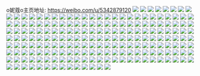 o妮蔻o主页地址: https://weibo.com/u/5342879120 
![](https://wx4.sinaimg.cn/mw2000/005PAaVGly1h8lcas8w71j31sv2ei4qr.jpg) 
![](https://wx4.sinaimg.cn/mw2000/005PAaVGly1h8lcazh2y5j31x32k4kjm.jpg) 
![](https://wx4.sinaimg.cn/mw2000/005PAaVGly1h8lcb8a6n9j31vb2hqqv6.jpg) 
![](https://wx4.sinaimg.cn/mw2000/005PAaVGly1h8lcbgf6zbj32c033yu0y.jpg) 
![](https://wx4.sinaimg.cn/mw2000/005PAaVGly1h8hgosnkk9j32c03404qt.jpg) 
![](https://wx4.sinaimg.cn/mw2000/005PAaVGly1h8hgomnm04j32c032vu0y.jpg) 
![](https://wx4.sinaimg.cn/mw2000/005PAaVGly1h8hgopntujj32c0340qv8.jpg) 
![](https://wx4.sinaimg.cn/mw2000/005PAaVGly1h8hgokids0j32452tju0z.jpg) 
![](https://wx4.sinaimg.cn/mw2000/005PAaVGly1h8gf1agimoj32c0340x6q.jpg) 
![](https://wx4.sinaimg.cn/mw2000/005PAaVGly1h80ai9yudnj32c0340kjo.jpg) 
![](https://wx4.sinaimg.cn/mw2000/005PAaVGly1h80aietdl4j30v81avk5v.jpg) 
![](https://wx4.sinaimg.cn/mw2000/005PAaVGly1h80aignrx8j31o0280kjm.jpg) 
![](https://wx4.sinaimg.cn/mw2000/005PAaVGly1h80aidrw0vj32b835sqv7.jpg) 
![](https://wx4.sinaimg.cn/mw2000/005PAaVGly1h7vov1cedxj31gq36cx6q.jpg) 
![](https://wx4.sinaimg.cn/mw2000/005PAaVGly1h7vov3mhn9j30u01hc7p7.jpg) 
![](https://wx4.sinaimg.cn/mw2000/005PAaVGly1h7vow3e5wqj31gq36c4qs.jpg) 
![](https://wx4.sinaimg.cn/mw2000/005PAaVGly1h7vovb4d8zj31gq36chdu.jpg) 
![](https://wx4.sinaimg.cn/mw2000/005PAaVGly1h7vovt6kxvj32an327kjn.jpg) 
![](https://wx4.sinaimg.cn/mw2000/005PAaVGly1h7vovhodc0j31gq36c1ky.jpg) 
![](https://wx4.sinaimg.cn/mw2000/005PAaVGly1h7s3q8wiuej323p35sqv6.jpg) 
![](https://wx4.sinaimg.cn/mw2000/005PAaVGly1h7s3qbqybmj323p35r1ky.jpg) 
![](https://wx4.sinaimg.cn/mw2000/005PAaVGly1h7s3qe3bbpj321n32ox6p.jpg) 
![](https://wx4.sinaimg.cn/mw2000/005PAaVGly1h7s3q5w9i8j323p35sb2a.jpg) 
![](https://wx4.sinaimg.cn/mw2000/005PAaVGly1h7s3qju2i4j32c0340he0.jpg) 
![](https://wx4.sinaimg.cn/mw2000/005PAaVGly1h7s3qn16xwj31zk35s4qq.jpg) 
![](https://wx4.sinaimg.cn/mw2000/005PAaVGly1h7s3qs1umtj327b2xp4qw.jpg) 
![](https://wx4.sinaimg.cn/mw2000/005PAaVGly1h7s3qy7h04j31yj2m1e86.jpg) 
![](https://wx4.sinaimg.cn/mw2000/005PAaVGly1h7s3r3c0eej322m2rhqvb.jpg) 
![](https://wx4.sinaimg.cn/mw2000/005PAaVGgy1h7h14yahc0j322j2rf7wj.jpg) 
![](https://wx4.sinaimg.cn/mw2000/005PAaVGgy1h7h150mdx3j327f2xxk9s.jpg) 
![](https://wx4.sinaimg.cn/mw2000/005PAaVGgy1h7h152121oj328k2zex6q.jpg) 
![](https://wx4.sinaimg.cn/mw2000/005PAaVGgy1h7h153wa89j325w2vv1kz.jpg) 
![](https://wx4.sinaimg.cn/mw2000/005PAaVGgy1h6l0fyt1v2j31ll2ciu0x.jpg) 
![](https://wx4.sinaimg.cn/mw2000/005PAaVGgy1h6l0fax8znj31sc2dsadq.jpg) 
![](https://wx4.sinaimg.cn/mw2000/005PAaVGgy1h6l0foq6laj32c0340qv7.jpg) 
![](https://wx4.sinaimg.cn/mw2000/005PAaVGgy1h6l0fsp0pgj325m2vi4qq.jpg) 
![](https://wx4.sinaimg.cn/mw2000/005PAaVGgy1h6jjq90nbsj32c0340kd2.jpg) 
![](https://wx4.sinaimg.cn/mw2000/005PAaVGgy1h6jjpx6ljwj30tr1gxnj1.jpg) 
![](https://wx4.sinaimg.cn/mw2000/005PAaVGgy1h6jjr2eytnj32c0340kjp.jpg) 
![](https://wx4.sinaimg.cn/mw2000/005PAaVGgy1h6jjqi8r2vj31zq2nmqhm.jpg) 
![](https://wx4.sinaimg.cn/mw2000/005PAaVGly1h6dlhdinohj326y2x9hdv.jpg) 
![](https://wx4.sinaimg.cn/mw2000/005PAaVGly1h6dlik11woj31xq2kzqv6.jpg) 
![](https://wx4.sinaimg.cn/mw2000/005PAaVGly1h6dlipbl36j322b2r31ky.jpg) 
![](https://wx4.sinaimg.cn/mw2000/005PAaVGly1h6dlj3ycjbj324w2ujqho.jpg) 
![](https://wx4.sinaimg.cn/mw2000/005PAaVGly1h6dlgeihnsj32162pk4d5.jpg) 
![](https://wx4.sinaimg.cn/mw2000/005PAaVGly1h6dlj89rxjj32aa31qn6v.jpg) 
![](https://wx4.sinaimg.cn/mw2000/005PAaVGgy1h631ph3erzj32801o0h4v.jpg) 
![](https://wx4.sinaimg.cn/mw2000/005PAaVGgy1h631pk3iclj31o0280th3.jpg) 
![](https://wx4.sinaimg.cn/mw2000/005PAaVGgy1h631pdz7mjj31i820b44c.jpg) 
![](https://wx4.sinaimg.cn/mw2000/005PAaVGgy1h5ihpo3sczj32c0340kjn.jpg) 
![](https://wx4.sinaimg.cn/mw2000/005PAaVGgy1h5ihpp7rm5j32c0340b2a.jpg) 
![](https://wx4.sinaimg.cn/mw2000/005PAaVGgy1h5ihps4i3bj32c033zb2b.jpg) 
![](https://wx4.sinaimg.cn/mw2000/005PAaVGgy1h5ihplcokqj32c03404qq.jpg) 
![](https://wx4.sinaimg.cn/mw2000/005PAaVGgy1h5ihpujdzsj32c0340u0z.jpg) 
![](https://wx4.sinaimg.cn/mw2000/005PAaVGgy1h5ihpw4it1j31pk2a37wi.jpg) 
![](https://wx4.sinaimg.cn/mw2000/005PAaVGgy1h58yzzzf2ej32c0340u0y.jpg) 
![](https://wx4.sinaimg.cn/mw2000/005PAaVGgy1h58yv6hrynj325n2vjkjm.jpg) 
![](https://wx4.sinaimg.cn/mw2000/005PAaVGgy1h58z01f615j31xy2m0e81.jpg) 
![](https://wx4.sinaimg.cn/mw2000/005PAaVGgy1h58yzqikw8j32c03404qr.jpg) 
![](https://wx4.sinaimg.cn/mw2000/005PAaVGgy1h50vvokngdj32c0340b2b.jpg) 
![](https://wx4.sinaimg.cn/mw2000/005PAaVGgy1h50vvkksz4j329g30mx6q.jpg) 
![](https://wx4.sinaimg.cn/mw2000/005PAaVGgy1h50vvqjaw1j32a331ge82.jpg) 
![](https://wx4.sinaimg.cn/mw2000/005PAaVGgy1h50vvi71jnj32c033zx6q.jpg) 
![](https://wx4.sinaimg.cn/mw2000/005PAaVGly1h4toilqqusj31sc2dskjl.jpg) 
![](https://wx4.sinaimg.cn/mw2000/005PAaVGly1h4toio7rc6j32c0340npe.jpg) 
![](https://wx4.sinaimg.cn/mw2000/005PAaVGly1h4toikd5lbj32c033ykjm.jpg) 
![](https://wx4.sinaimg.cn/mw2000/005PAaVGly1h4toifaslrj30v81jjdt1.jpg) 
![](https://wx4.sinaimg.cn/mw2000/005PAaVGly1h4toin0a2tj31sc2dsnpd.jpg) 
![](https://wx4.sinaimg.cn/mw2000/005PAaVGly1h4toi3liz6j32c033zkjl.jpg) 
![](https://wx4.sinaimg.cn/mw2000/005PAaVGly1h4toi8w3psj32c03407wj.jpg) 
![](https://wx4.sinaimg.cn/mw2000/005PAaVGly1h4toicskmdj32c0340qv5.jpg) 
![](https://wx4.sinaimg.cn/mw2000/005PAaVGly1h4toibnoc5j32c0340e82.jpg) 
![](https://wx4.sinaimg.cn/mw2000/005PAaVGgy1h4lxqa6ampj32c0340e82.jpg) 
![](https://wx4.sinaimg.cn/mw2000/005PAaVGgy1h4lxqdvecoj32c03401kz.jpg) 
![](https://wx4.sinaimg.cn/mw2000/005PAaVGgy1h4lxqfpu5fj32c0340qv7.jpg) 
![](https://wx4.sinaimg.cn/mw2000/005PAaVGgy1h4lxqih6gsj32c0340qv7.jpg) 
![](https://wx4.sinaimg.cn/mw2000/005PAaVGgy1h4hd2cxjglj32by2by4qq.jpg) 
![](https://wx4.sinaimg.cn/mw2000/005PAaVGgy1h4hd2fj3vej32ai340hdu.jpg) 
![](https://wx4.sinaimg.cn/mw2000/005PAaVGgy1h4hd2ibvqaj32c02c0x6q.jpg) 
![](https://wx4.sinaimg.cn/mw2000/005PAaVGgy1h3knxwr9xjj32c0340u0y.jpg) 
![](https://wx4.sinaimg.cn/mw2000/005PAaVGgy1h3knydj7ouj32c0340b2a.jpg) 
![](https://wx4.sinaimg.cn/mw2000/005PAaVGgy1h3kny1y3urj32a231f1kz.jpg) 
![](https://wx4.sinaimg.cn/mw2000/005PAaVGgy1h3kny8ndhij322e2rde83.jpg) 
![](https://wx4.sinaimg.cn/mw2000/005PAaVGgy1h3knyme3yjj32c03407wk.jpg) 
![](https://wx4.sinaimg.cn/mw2000/005PAaVGgy1h3knxun7nnj31x62k9qv6.jpg) 
![](https://wx4.sinaimg.cn/mw2000/005PAaVGgy1h3jrlo4vwvj31ym2jvb2a.jpg) 
![](https://wx4.sinaimg.cn/mw2000/005PAaVGgy1h3jrluztugj31yi2m1npe.jpg) 
![](https://wx4.sinaimg.cn/mw2000/005PAaVGgy1h3jrm1qpkbj31w72iwhdu.jpg) 
![](https://wx4.sinaimg.cn/mw2000/005PAaVGgy1h3jrmf77m9j321e2pu7wj.jpg) 
![](https://wx4.sinaimg.cn/mw2000/005PAaVGgy1h3g8vcjqgfj32c0340npd.jpg) 
![](https://wx4.sinaimg.cn/mw2000/005PAaVGgy1h3g8vborqcj32c0340x6p.jpg) 
![](https://wx4.sinaimg.cn/mw2000/005PAaVGgy1h3g8vfldenj31xh2kmb29.jpg) 
![](https://wx4.sinaimg.cn/mw2000/005PAaVGgy1h3g8vgpd74j32c0340u0x.jpg) 
![](https://wx4.sinaimg.cn/mw2000/005PAaVGgy1h2jww1q73qj32c03407wi.jpg) 
![](https://wx4.sinaimg.cn/mw2000/005PAaVGgy1h2jww0bpo3j32c03404qq.jpg) 
![](https://wx4.sinaimg.cn/mw2000/005PAaVGgy1h2jww3jzf5j32c0340b2a.jpg) 
![](https://wx4.sinaimg.cn/mw2000/005PAaVGgy1h2jww5f6oij32ai35sx6p.jpg) 
![](https://wx4.sinaimg.cn/mw2000/005PAaVGgy1h2jwwbadvkj32c033zx6q.jpg) 
![](https://wx4.sinaimg.cn/mw2000/005PAaVGgy1h2jwwcihlyj327x35su0x.jpg) 
![](https://wx4.sinaimg.cn/mw2000/005PAaVGgy1h2jwwh7mbij320f2oju0y.jpg) 
![](https://wx4.sinaimg.cn/mw2000/005PAaVGgy1h2jwwj9ibqj31uw2h7hdt.jpg) 
![](https://wx4.sinaimg.cn/mw2000/005PAaVGgy1h2jwwl4ykyj32c0340npe.jpg) 
![](https://wx4.sinaimg.cn/mw2000/005PAaVGgy1h06gpnld6mj31s035s7wi.jpg) 
![](https://wx4.sinaimg.cn/mw2000/005PAaVGgy1h06gps4urij31s035r1ky.jpg) 
![](https://wx4.sinaimg.cn/mw2000/005PAaVGgy1h06gptzixfj31s035skjm.jpg) 
![](https://wx4.sinaimg.cn/mw2000/005PAaVGgy1h06gplu9j3j31s035sb2a.jpg) 
![](https://wx4.sinaimg.cn/mw2000/005PAaVGgy1h06gpp69loj31s035s7wi.jpg) 
![](https://wx4.sinaimg.cn/mw2000/005PAaVGgy1h06gpqpfiwj31s035sb2a.jpg) 
![](https://wx4.sinaimg.cn/mw2000/005PAaVGgy1h058ccnpxmj32c0340kjl.jpg) 
![](https://wx4.sinaimg.cn/mw2000/005PAaVGgy1h058cddkguj324y2ul4qp.jpg) 
![](https://wx4.sinaimg.cn/mw2000/005PAaVGgy1h058ceaqlwj32c0340hdt.jpg) 
![](https://wx4.sinaimg.cn/mw2000/005PAaVGgy1h058cbjh3jj32c0340hdt.jpg) 
![](https://wx4.sinaimg.cn/mw2000/005PAaVGgy1gyoa7a5ysij327i2y0hdu.jpg) 
![](https://wx4.sinaimg.cn/mw2000/005PAaVGgy1gyoa7mw70qj32c03404qs.jpg) 
![](https://wx4.sinaimg.cn/mw2000/005PAaVGgy1gyoa7vylcjj32c034mu0y.jpg) 
![](https://wx4.sinaimg.cn/mw2000/005PAaVGgy1gyoa7ji4fuj32c0340qv6.jpg) 
![](https://wx4.sinaimg.cn/mw2000/005PAaVGgy1gyoa7psw0hj32c03404qr.jpg) 
![](https://wx4.sinaimg.cn/mw2000/005PAaVGgy1gyoa7gwwydj32c03407wk.jpg) 
![](https://wx4.sinaimg.cn/mw2000/005PAaVGgy1gyoa7st5dij32c0340npe.jpg) 
![](https://wx4.sinaimg.cn/mw2000/005PAaVGgy1gyoa7dkir3j32c0340hdv.jpg) 
![](https://wx4.sinaimg.cn/mw2000/005PAaVGgy1gyoa7ypur9j32c034t4qr.jpg) 
![](https://wx4.sinaimg.cn/mw2000/005PAaVGgy1gx8sbqlntyj32c03401l0.jpg) 
![](https://wx4.sinaimg.cn/mw2000/005PAaVGgy1gx8sbt7ku6j32c033z7wi.jpg) 
![](https://wx4.sinaimg.cn/mw2000/005PAaVGgy1gx8sbwwxw2j32c0340hdv.jpg) 
![](https://wx4.sinaimg.cn/mw2000/005PAaVGgy1gx8sbs2s77j32c03401l0.jpg) 
![](https://wx4.sinaimg.cn/mw2000/005PAaVGgy1gx8sbp0xy3j32c0340b2a.jpg) 
![](https://wx4.sinaimg.cn/mw2000/005PAaVGgy1gx8sbvjafuj32c0340hdv.jpg) 
![](https://wx4.sinaimg.cn/mw2000/005PAaVGgy1gww62lxlzaj32bb32z7wi.jpg) 
![](https://wx4.sinaimg.cn/mw2000/005PAaVGgy1gww62slis8j32c0340kjm.jpg) 
![](https://wx4.sinaimg.cn/mw2000/005PAaVGgy1gww62qdva0j32c03401kz.jpg) 
![](https://wx4.sinaimg.cn/mw2000/005PAaVGgy1gww62jysgij32az342b2a.jpg) 
![](https://wx4.sinaimg.cn/mw2000/005PAaVGgy1gwrqoeudqjj322r2rpkjn.jpg) 
![](https://wx4.sinaimg.cn/mw2000/005PAaVGgy1gwrqojhtk8j32c033xhdv.jpg) 
![](https://wx4.sinaimg.cn/mw2000/005PAaVGgy1gwrqobwhotj329w3171kz.jpg) 
![](https://wx4.sinaimg.cn/mw2000/005PAaVGgy1gwh6fq50wrj32c03404qq.jpg) 
![](https://wx4.sinaimg.cn/mw2000/005PAaVGgy1gwh6hojr91j30u013zqbo.jpg) 
![](https://wx4.sinaimg.cn/mw2000/005PAaVGgy1gwh6ib4r8lj32c03407wi.jpg) 
![](https://wx4.sinaimg.cn/mw2000/005PAaVGgy1gwh6hj7kx5j32c0340x6q.jpg) 
![](https://wx4.sinaimg.cn/mw2000/005PAaVGgy1gwbb1b26k2j32332x97wi.jpg) 
![](https://wx4.sinaimg.cn/mw2000/005PAaVGgy1gwbb1p7ipwj32602w0b2b.jpg) 
![](https://wx4.sinaimg.cn/mw2000/005PAaVGgy1gwbb1kr3elj32c0340u0y.jpg) 
![](https://wx4.sinaimg.cn/mw2000/005PAaVGgy1gwbb1fadjzj325m2x84qr.jpg) 
![](https://wx4.sinaimg.cn/mw2000/005PAaVGgy1gwaeec5c6sj32c03404qr.jpg) 
![](https://wx4.sinaimg.cn/mw2000/005PAaVGgy1gwaeeh6r5dj32c0340kjo.jpg) 
![](https://wx4.sinaimg.cn/mw2000/005PAaVGgy1gwaeek3drlj32c0340e82.jpg) 
![](https://wx4.sinaimg.cn/mw2000/005PAaVGgy1gwaeeibdzij30v81av178.jpg) 
![](https://wx4.sinaimg.cn/mw2000/005PAaVGly1gruzthan2cj322m2rhhdu.jpg) 
![](https://wx4.sinaimg.cn/mw2000/005PAaVGly1gruztkzzkjj30rs15oqv5.jpg) 
![](https://wx4.sinaimg.cn/mw2000/005PAaVGly1gruztjzt54j326e2wj1ky.jpg) 
![](https://wx4.sinaimg.cn/mw2000/005PAaVGly1gruztpkj79j32c0340e89.jpg) 
![](https://wx4.sinaimg.cn/mw2000/005PAaVGly1gruztr8vw8j30rs26qkjl.jpg) 
![](https://wx4.sinaimg.cn/mw2000/005PAaVGly1gruztqgu3zj30rs15o7rn.jpg) 
![](https://wx4.sinaimg.cn/mw2000/005PAaVGly1gruztxjnrdj62c0340kjv02.jpg) 
![](https://wx4.sinaimg.cn/mw2000/005PAaVGly1gruzttkerdj60rs15o4qq02.jpg) 
![](https://wx4.sinaimg.cn/mw2000/005PAaVGly1gruztfgbo2j32c0340b2k.jpg) 
![](https://wx4.sinaimg.cn/mw2000/005PAaVGgy1gompeb09gqj30rs0rsak5.jpg) 
![](https://wx4.sinaimg.cn/mw2000/005PAaVGgy1gompea817tj32c02c0npd.jpg) 
![](https://wx4.sinaimg.cn/mw2000/005PAaVGgy1gompecp42wj31mq1mrnpd.jpg) 
![](https://wx4.sinaimg.cn/mw2000/005PAaVGgy1gompgpebp4j324b24bqv5.jpg) 
![](https://wx4.sinaimg.cn/mw2000/005PAaVGly1gnouuuyqxij30rs112h0z.jpg) 
![](https://wx4.sinaimg.cn/mw2000/005PAaVGly1gnouuvzir7j30rs1lw4qp.jpg) 
![](https://wx4.sinaimg.cn/mw2000/005PAaVGly1gnouuykns5j323u35s4qq.jpg) 
![](https://wx4.sinaimg.cn/mw2000/005PAaVGly1gjg51ie2qpj32bz2bz1kx.jpg) 
![](https://wx4.sinaimg.cn/mw2000/005PAaVGly1gjg51hc85tj32bz2bzb2a.jpg) 
![](https://wx4.sinaimg.cn/mw2000/005PAaVGgy1ghyc6pbiefj31o01o0npd.jpg) 
![](https://wx4.sinaimg.cn/mw2000/005PAaVGgy1ghyc6uscmsj32191l6e82.jpg) 
![](https://wx4.sinaimg.cn/mw2000/005PAaVGgy1ghyc6g8el5j31im1imqv5.jpg) 
![](https://wx4.sinaimg.cn/mw2000/005PAaVGgy1ghhmjflu40j31o0280x6p.jpg) 
![](https://wx4.sinaimg.cn/mw2000/005PAaVGly1gfmhyb7pmoj31o027uqv5.jpg) 
![](https://wx4.sinaimg.cn/mw2000/005PAaVGly1gfmhy8ixvqj31ma23uhdt.jpg) 
![](https://wx4.sinaimg.cn/mw2000/005PAaVGly1gfmhy9ty0yj31o027uqv5.jpg) 
![](https://wx4.sinaimg.cn/mw2000/005PAaVGly1gf61hjq5k6j31o01o0hdt.jpg) 
![](https://wx4.sinaimg.cn/mw2000/005PAaVGly1gf61hixn8qj32a62a31ky.jpg) 
![](https://wx4.sinaimg.cn/mw2000/005PAaVGly1gf61h3h0guj32c02c0kjo.jpg) 
![](https://wx4.sinaimg.cn/mw2000/005PAaVGly1gedxaojumwj32c02c0b2a.jpg) 
![](https://wx4.sinaimg.cn/mw2000/005PAaVGly1gedxapkrbqj3231231hdt.jpg) 
![](https://wx4.sinaimg.cn/mw2000/005PAaVGly1gdnn39lhkpj30rr0rral0.jpg) 
![](https://wx4.sinaimg.cn/mw2000/005PAaVGly1gdnn3by96ij31o01o0b29.jpg) 
![](https://wx4.sinaimg.cn/mw2000/005PAaVGly1gdnn3d06exj30rs0rstje.jpg) 
![](https://wx4.sinaimg.cn/mw2000/005PAaVGly1gcrm9gb17kj30v91gl102.jpg) 
![](https://wx4.sinaimg.cn/mw2000/005PAaVGly1gcrm9gw7lzj30v90kdwgk.jpg) 
![](https://wx4.sinaimg.cn/mw2000/005PAaVGly1gcrm9hg1uwj30v909u40q.jpg) 
![](https://wx4.sinaimg.cn/mw2000/005PAaVGly1gcoy42sre8j30rs1jk7wh.jpg) 
![](https://wx4.sinaimg.cn/mw2000/005PAaVGly1gcoy43atm4j31g21xghdt.jpg) 
![](https://wx4.sinaimg.cn/mw2000/005PAaVGly1gcoy44o6k5j30rs1jk7wh.jpg) 
![](https://wx4.sinaimg.cn/mw2000/005PAaVGly1gcltrxbb0xj31o01o0hdt.jpg) 
![](https://wx4.sinaimg.cn/mw2000/005PAaVGly1gcltrwle7lj31hu1hu1kx.jpg) 
![](https://wx4.sinaimg.cn/mw2000/005PAaVGly1gcltrydw11j31mc1mce81.jpg) 
![](https://wx4.sinaimg.cn/mw2000/005PAaVGly1gcizq7d5rij31o01o0npd.jpg) 
![](https://wx4.sinaimg.cn/mw2000/005PAaVGly1gcizqfwcqoj31o01o0hdt.jpg) 
![](https://wx4.sinaimg.cn/mw2000/005PAaVGly1gcizptcm7kj31o01o0kjl.jpg) 
![](https://wx4.sinaimg.cn/mw2000/005PAaVGly1g9ob3e0nopj30u00u00zt.jpg) 
![](https://wx4.sinaimg.cn/mw2000/005PAaVGly1g9ob3ewru2j30u00u0ah3.jpg) 
![](https://wx4.sinaimg.cn/mw2000/005PAaVGly1g7x1gu58ljj30u00u07b8.jpg) 
![](https://wx4.sinaimg.cn/mw2000/005PAaVGly1g7c5cdngpgj30u00u0dm7.jpg) 
![](https://wx4.sinaimg.cn/mw2000/005PAaVGgy1g66lc8i7fej30u00u00yh.jpg) 
![](https://wx4.sinaimg.cn/mw2000/005PAaVGly1fzzi7gkxqzj30ku1b0hdt.jpg) 
